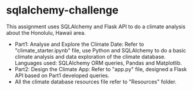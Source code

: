 # sqlalchemy-challenge
This assignment uses SQLAlchemy and Flask API to do a climate analysis about the Honolulu, Hawaii area.
- Part1: Analyse and Explore the Climate Date:
Refer to "climate_starter.ipynb" file, use Python and SQLAlchemy to do a basic climate analysis and data exploration of the climate database.
Languages used: SQLAlchemy ORM queries, Pandas and Matplotlib.
- Part2: Design the Climate App:
Refer to "app.py" file, designed a Flask API based on Part1 developed queries.
- All the climate database resources file refer to "Resources" folder. 
